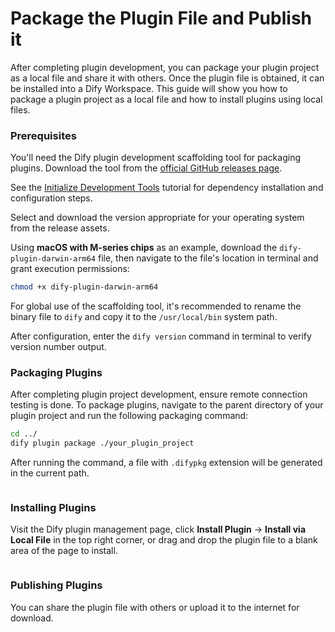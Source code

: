 # Package the Plugin File and Publish it

After completing plugin development, you can package your plugin project as a local file and share it with others. Once the plugin file is obtained, it can be installed into a Dify Workspace. This guide will show you how to package a plugin project as a local file and how to install plugins using local files.

### **Prerequisites**

You'll need the Dify plugin development scaffolding tool for packaging plugins. Download the tool from the [official GitHub releases page](https://github.com/langgenius/dify-plugin-daemon/releases).

See the [Initialize Development Tools](../quick-start/develop-plugins/initialize-development-tools.md) tutorial for dependency installation and configuration steps.

Select and download the version appropriate for your operating system from the release assets.

Using **macOS with M-series chips** as an example, download the `dify-plugin-darwin-arm64` file, then navigate to the file's location in terminal and grant execution permissions:

```bash
chmod +x dify-plugin-darwin-arm64
```

For global use of the scaffolding tool, it's recommended to rename the binary file to `dify` and copy it to the `/usr/local/bin` system path.

After configuration, enter the `dify version` command in terminal to verify version number output.

### **Packaging Plugins**

After completing plugin project development, ensure remote connection testing is done. To package plugins, navigate to the parent directory of your plugin project and run the following packaging command:

```bash
cd ../
dify plugin package ./your_plugin_project
```

After running the command, a file with `.difypkg` extension will be generated in the current path.

<figure><img src="https://assets-docs.dify.ai/2024/12/98e09c04273eace8fe6e5ac976443cca.png" alt=""><figcaption></figcaption></figure>

### **Installing Plugins**

Visit the Dify plugin management page, click **Install Plugin** → **Install via Local File** in the top right corner, or drag and drop the plugin file to a blank area of the page to install.

<figure><img src="https://assets-docs.dify.ai/2024/12/8c31c4025a070f23455799f942b91a57.png" alt=""><figcaption></figcaption></figure>

### **Publishing Plugins**

You can share the plugin file with others or upload it to the internet for download.

